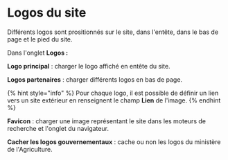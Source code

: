 # Logos du site

Différents logos sont prositionnés sur le site, dans l'entête, dans le bas de page et le pied du site.

Dans l'onglet **Logos :**

**Logo principal** : charger le logo affiché en entête du site.

**Logos partenaires** : charger différents logos en bas de page.

{% hint style="info" %}
Pour chaque logo, il est possible de définir un lien vers un site extérieur en renseignent le champ **Lien** de l'image.
{% endhint %}

**Favicon** : charger une image représentant le site dans les moteurs de recherche et l'onglet du navigateur.

**Cacher les logos gouvernementaux** : cache ou non les logos du ministère de l'Agriculture.

